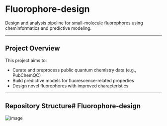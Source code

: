 # Fluorophore-design

Design and analysis pipeline for small-molecule fluorophores using cheminformatics and predictive modeling.

---

## Project Overview

This project aims to:
- Curate and preprocess public quantum chemistry data (e.g., PubChemQC)
- Build predictive models for fluorescence-related properties
- Design novel fluorophores with improved characteristics

---

## Repository Structure# Fluorophore-design
![image](/Users/kimbomin/Git/Fluorophore-design/complexity_metrics_boxplot_1to1000z.png)